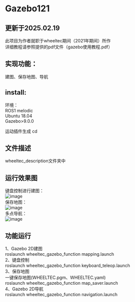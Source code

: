 # Gazebo121
## 更新于2025.02.19
  此项目为作者就职于wheeltec期间（2021年期间）所作  
  详细教程请参照提供的pdf文件（gazebo使用教程.pdf）
## 实现功能：
  建图、保存地图、导航
## install:
  环境：  
  ROS1 melodic  
  Ubuntu 18.04  
  Gazebo>9.0.0  

  运动插件生成
  cd 
  
## 文件描述
  wheeltec_description文件夹中

## 运行效果图
键盘控制进行建图：  
![image](https://github.com/user-attachments/assets/8b2d4c09-98f6-4ec8-aa7d-3cc495ea0616)  
保存地图：  
![image](https://github.com/user-attachments/assets/869d1ff5-d674-49c0-b43a-2ac07faf04af)  
多点导航：  
![image](https://github.com/user-attachments/assets/2ee91fde-d2c8-4a19-867f-188af5f46dd7)  

## 功能运行
1、Gazebo 2D建图  
roslaunch wheeltec_gazebo_function mapping.launch  
2、键盘控制  
roslaunch wheeltec_gazebo_function keyboard_teleop.launch  
3、保存地图  
一键保存地图(WHEELTEC.pgm、WHEELTEC.yaml)  
roslaunch wheeltec_gazebo_function map_saver.launch  
4、Gazebo 2D导航  
roslaunch wheeltec_gazebo_function navigation.launch  
